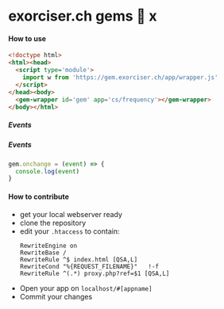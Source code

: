 # exorciser.ch gems 💎 x

#### How to use
```html
<!doctype html>
<html><head>
  <script type='module'>
    import w from 'https://gem.exorciser.ch/app/wrapper.js'
  </script>
</head><body>
  <gem-wrapper id='gem' app='cs/frequency'></gem-wrapper>
</body></html>
```

##### Events

##### Events
```javascript
gem.onchange = (event) => {
  console.log(event)
}
```

#### How to contribute
   * get your local webserver ready
   * clone the repository
   * edit your `.htaccess` to contain:
      ```Header always set Access-Control-Allow-Origin "*"
      RewriteEngine on
      RewriteBase /
      RewriteRule ^$ index.html [QSA,L]
      RewriteCond "%{REQUEST_FILENAME}"   !-f
      RewriteRule ^(.*) proxy.php?ref=$1 [QSA,L]
      ```
   * Open your app on `localhost/#[appname]`
   * Commit your changes
